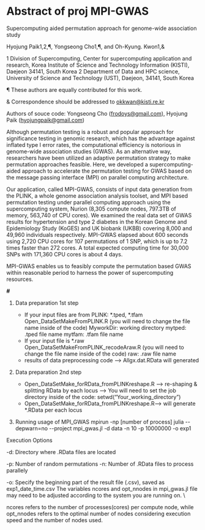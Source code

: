 # Abstract of proj MPI-GWAS
Supercomputing aided permutation approach for genome-wide association study

Hyojung Paik1,2,¶, Yongseong Cho1,¶, and Oh-Kyung. Kwon1,&

1 Division of Supercomputing, Center for supercomputing application and research, Korea Institute of Science and Technology Information (KISTI), Daejeon 34141, South Korea
2 Department of Data and HPC science, University of Science and Technology (UST), Daejeon, 34141, South Korea

¶ These authors are equally contributed for this work. 

& Correspondence should be addressed to okkwan@kisti.re.kr

Authors of souce code: Yongseong Cho (frodoys@gmail.com), Hyojung Paik (hyojungpaik@gmail.com)

Although permutation testing is a robust and popular approach for significance testing in genomic research, which has the advantage against inflated type I error rates, the computational efficiency is notorious in genome-wide association studies (GWAS). As an alternative way, researchers have been utilized an adaptive permutation strategy to make permutation approaches feasible. Here, we developed a supercomputing-aided approach to accelerate the permutation testing for GWAS based on the message passing interface (MPI) on parallel computing architecture. 

Our application, called MPI-GWAS, consists of input data generation from the PLINK, a whole genome association analysis toolset, and MPI based permutation testing under parallel computing approach using the supercomputing system, Nurion (8,305 compute nodes, 797.3TB of memory, 563,740 of CPU cores). We examined the real data set of GWAS results for hypertension and type 2 diabetes in the Korean Genome and Epidemiology Study (KoGES) and UK biobank (UKBB) covering 8,000 and 49,960 individuals respectively. MPI-GWAS elapsed about 600 seconds using 2,720 CPU cores for 107 permutations of 1 SNP, which is up to 7.2 times faster than 272 cores. A total expected computing time for 30,000 SNPs with 171,360 CPU cores is about 4 days. 

MPI-GWAS enables us to feasibly compute the permutation based GWAS within reasonable period to harness the power of supercomputing resources. 

**#<Usage of code>**
1. Data preparation 1st step
   - If your input files are from PLINK: *.tped, *.tfam
    Open_DataSetMakeFromPLINK.R (you will need to change the file name inside of the code)
     MyworkDir: working directory
     mytped: .tped file name
     mytfam: .tfam file name
   - If your input file is  *.raw
    Open_DataSetMakeFromPLINK_recodeAraw.R (you will need to change the file name inside of the code)
     raw: .raw file name
   - results of data preprocessing code -->  Allgx.dat.RData will generated
2. Data preparation 2nd step
   - Open_DataSetMake_forRData_fromPLINKreshape.R --> re-shaping & splitting RData by each locus
     --> You will need to set the job directory inside of the code: setwd(“Your_working_directory”)
   - Open_DataSetMake_forRData_fromPLINKreshape.R--> will generate *.RData per each locus

3. Running usage of MPI_GWAS
mpirun -np [number of process] julia --depwarn=no --project mpi_gwas.jl -d data -n 10 -p 10000000 -o exp1

Execution Options 

-d: Directory where .RData files are located 

-p: Number of random permutations -n: Number of .RData files to process parallely 

-o: Specify the beginning part of the result file (.csv), saved as exp1_date_time.csv The variables ncores and opt_nnodes in mpi_gwas.jl file may need to be adjusted according to the system you are running on. \\

ncores refers to the number of processes(cores) per compute node, while opt_nnodes refers to the optimal number of nodes considering execution speed and the number of nodes used.


